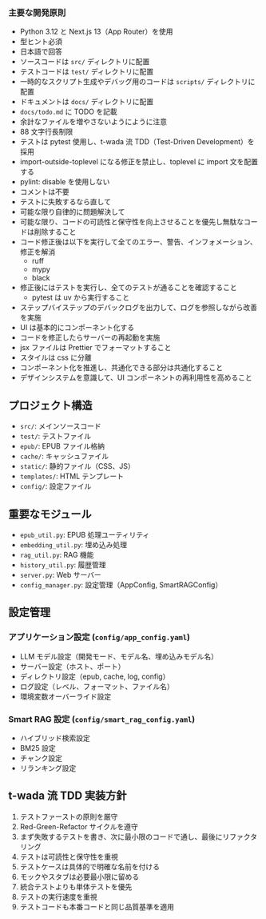 ### 主要な開発原則

-   Python 3.12 と Next.js 13（App Router）を使用
-   型ヒント必須
-   日本語で回答
-   ソースコードは `src/` ディレクトリに配置
-   テストコードは `test/` ディレクトリに配置
-   一時的なスクリプト生成やデバッグ用のコードは `scripts/` ディレクトリに配置
-   ドキュメントは `docs/` ディレクトリに配置
-   `docs/todo.md` に TODO を記載
-   余計なファイルを増やさないようにように注意
-   88 文字行長制限
-   テストは pytest 使用し、t-wada 流 TDD（Test-Driven Development）を採用
-   import-outside-toplevel になる修正を禁止し、toplevel に import 文を配置する
-   pylint: disable を使用しない
-   コメントは不要
-   テストに失敗するなら直して
-   可能な限り自律的に問題解決して
-   可能な限り、コードの可読性と保守性を向上させることを優先し無駄なコードは削除すること
-   コード修正後は以下を実行して全てのエラー、警告、インフォメーション、修正を解消
    -   ruff
    -   mypy
    -   black
-   修正後にはテストを実行し、全てのテストが通ることを確認すること
    -   pytest は uv から実行すること
-   ステップバイステップのデバックログを出力して、ログを参照しながら改善を実施
-   UI は基本的にコンポーネント化する
-   コードを修正したらサーバーの再起動を実施
-   jsx ファイルは Prettier でフォーマットすること
-   スタイルは css に分離
-   コンポーネント化を推進し、共通化できる部分は共通化すること
-   デザインシステムを意識して、UI コンポーネントの再利用性を高めること

## プロジェクト構造

-   `src/`: メインソースコード
-   `test/`: テストファイル
-   `epub/`: EPUB ファイル格納
-   `cache/`: キャッシュファイル
-   `static/`: 静的ファイル（CSS、JS）
-   `templates/`: HTML テンプレート
-   `config/`: 設定ファイル

## 重要なモジュール

-   `epub_util.py`: EPUB 処理ユーティリティ
-   `embedding_util.py`: 埋め込み処理
-   `rag_util.py`: RAG 機能
-   `history_util.py`: 履歴管理
-   `server.py`: Web サーバー
-   `config_manager.py`: 設定管理（AppConfig, SmartRAGConfig）

## 設定管理

### アプリケーション設定 (`config/app_config.yaml`)

-   LLM モデル設定（開発モード、モデル名、埋め込みモデル名）
-   サーバー設定（ホスト、ポート）
-   ディレクトリ設定（epub, cache, log, config）
-   ログ設定（レベル、フォーマット、ファイル名）
-   環境変数オーバーライド設定

### Smart RAG 設定 (`config/smart_rag_config.yaml`)

-   ハイブリッド検索設定
-   BM25 設定
-   チャンク設定
-   リランキング設定

## t-wada 流 TDD 実装方針

1. テストファーストの原則を厳守
2. Red-Green-Refactor サイクルを遵守
3. まず失敗するテストを書き、次に最小限のコードで通し、最後にリファクタリング
4. テストは可読性と保守性を重視
5. テストケースは具体的で明確な名前を付ける
6. モックやスタブは必要最小限に留める
7. 統合テストよりも単体テストを優先
8. テストの実行速度を重視
9. テストコードも本番コードと同じ品質基準を適用
